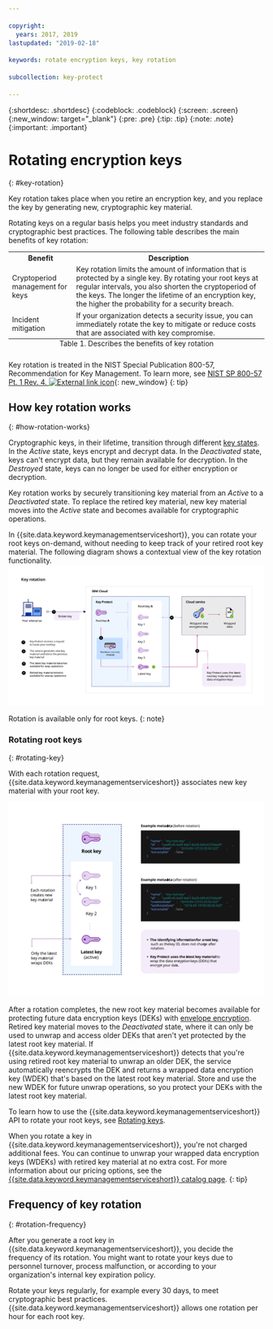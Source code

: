 ```yaml
---

copyright:
  years: 2017, 2019
lastupdated: "2019-02-18"

keywords: rotate encryption keys, key rotation

subcollection: key-protect

---
```


{:shortdesc: .shortdesc}
{:codeblock: .codeblock}
{:screen: .screen}
{:new_window: target="_blank"}
{:pre: .pre}
{:tip: .tip}
{:note: .note}
{:important: .important}

# Rotating encryption keys
{: #key-rotation}

Key rotation takes place when you retire an encryption key, and you replace the key by generating new, cryptographic key material.

Rotating keys on a regular basis helps you meet industry standards and cryptographic best practices. The following table describes the main benefits of key rotation:

<table>
  <th>Benefit</th>
  <th>Description</th>
  <tr>
    <td>Cryptoperiod management for keys</td>
    <td>Key rotation limits the amount of information that is protected by a single key. By rotating your root keys at regular intervals, you also shorten the cryptoperiod of the keys. The longer the lifetime of an encryption key, the higher the probability for a security breach.</td>
  </tr>
  <tr>
    <td>Incident mitigation</td>
    <td>If your organization detects a security issue, you can immediately rotate the key to mitigate or reduce costs that are associated with key compromise.</td>
  </tr>

  <caption style="caption-side:bottom;">Table 1. Describes the benefits of key rotation</caption>
</table>

Key rotation is treated in the NIST Special Publication 800-57, Recommendation for Key Management. To learn more, see [NIST SP 800-57 Pt. 1 Rev. 4. ![External link icon](../../../icons/launch-glyph.svg "External link icon")](http://nvlpubs.nist.gov/nistpubs/SpecialPublications/NIST.SP.800-57pt1r4.pdf){: new_window}
{: tip}

## How key rotation works
{: #how-rotation-works}

Cryptographic keys, in their lifetime, transition through different [key states](/docs/services/key-protect?topic=key-protect-key-states). In the _Active_ state, keys encrypt and decrypt data. In the _Deactivated_ state, keys can't encrypt data, but they remain available for decryption. In the _Destroyed_ state, keys can no longer be used for either encryption or decryption.

Key rotation works by securely transitioning key material from an _Active_ to a _Deactivated_ state. To replace the retired key material, new key material moves into the _Active_ state and becomes available for cryptographic operations.

In {{site.data.keyword.keymanagementserviceshort}}, you can rotate your root keys on-demand, without needing to keep track of your retired root key material. The following diagram shows a contextual view of the key rotation functionality.
![The diagram shows a contextual view of key rotation.](../images/key-rotation_min.svg)

Rotation is available only for root keys. 
{: note}

### Rotating root keys
{: #rotating-key}

With each rotation request, {{site.data.keyword.keymanagementserviceshort}} associates new key material with your root key. 

![The diagram shows a micro view the root key stack.](../images/root-key-stack_min.svg)

After a rotation completes, the new root key material becomes available for protecting future data encryption keys (DEKs) with [envelope encryption](/docs/services/key-protect?topic=key-protect-envelope-encryption). Retired key material moves to the _Deactivated_ state, where it can only be used to unwrap and access older DEKs that aren't yet protected by the latest root key material. If {{site.data.keyword.keymanagementserviceshort}} detects that you're using retired root key material to unwrap an older DEK, the service automatically reencrypts the DEK and returns a wrapped data encryption key (WDEK) that's based on the latest root key material. Store and use the new WDEK for future unwrap operations, so you protect your DEKs with the latest root key material.

To learn how to use the {{site.data.keyword.keymanagementserviceshort}} API to rotate your root keys, see [Rotating keys](/docs/services/key-protect?topic=key-protect-rotate-keys).

When you rotate a key in {{site.data.keyword.keymanagementserviceshort}}, you're not charged additional fees. You can continue to unwrap your wrapped data encryption keys (WDEKs) with retired key material at no extra cost. For more information about our pricing options, see the [{{site.data.keyword.keymanagementserviceshort}} catalog page](https://{DomainName}/catalog/services/key-protect).
{: tip}

## Frequency of key rotation
{: #rotation-frequency}

After you generate a root key in {{site.data.keyword.keymanagementserviceshort}}, you decide the frequency of its rotation. You might want to rotate your keys due to personnel turnover, process malfunction, or according to your organization's internal key expiration policy. 

Rotate your keys regularly, for example every 30 days, to meet cryptographic best practices. {{site.data.keyword.keymanagementserviceshort}} allows one rotation per hour for each root key.